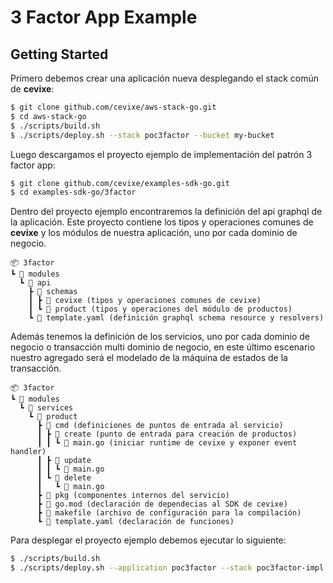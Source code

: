 # 3 Factor App Example

## Getting Started

Primero debemos crear una aplicación nueva desplegando el stack común de **cevixe**:

```bash
$ git clone github.com/cevixe/aws-stack-go.git
$ cd aws-stack-go
$ ./scripts/build.sh
$ ./scripts/deploy.sh --stack poc3factor --bucket my-bucket
```

Luego descargamos el proyecto ejemplo de implementación del patrón 3 factor app:
```bash
$ git clone github.com/cevixe/examples-sdk-go.git
$ cd examples-sdk-go/3factor
```

Dentro del proyecto ejemplo encontraremos la definición del api graphql de la aplicación.
Este proyecto contiene los tipos y operaciones comunes de **cevixe** y los módulos
de nuestra aplicación, uno por cada dominio de negocio.
```
📦 3factor
┗ 📂 modules
  ┗ 📂 api
    ┣ 📂 schemas
    ┃ ┣ 📂 cevixe (tipos y operaciones comunes de cevixe)
    ┃ ┗ 📂 product (tipos y operaciones del módulo de productos)
    ┗ 📜 template.yaml (definición graphql schema resource y resolvers)
```

Además tenemos la definición de los servicios, uno por cada dominio de negocio o 
transacción multi dominio de negocio, en este último escenario nuestro agregado 
será el modelado de la máquina de estados de la transacción.
```
📦 3factor
┗ 📂 modules
  ┗ 📂 services
    ┗ 📂 product
      ┣ 📂 cmd (definiciones de puntos de entrada al servicio)
      ┃ ┣ 📂 create (punto de entrada para creación de productos)
      ┃ ┃ ┗ 📜 main.go (iniciar runtime de cevixe y exponer event handler)
      ┃ ┣ 📂 update
      ┃ ┃ ┗ 📜 main.go
      ┃ ┗ 📂 delete
      ┃   ┗ 📜 main.go
      ┣ 📂 pkg (componentes internos del servicio)
      ┣ 📜 go.mod (declaración de dependecias al SDK de cevixe)
      ┣ 📜 makefile (archivo de configuración para la compilación)
      ┗ 📜 template.yaml (declaración de funciones)
```

Para desplegar el proyecto ejemplo debemos ejecutar lo siguiente:
```bash
$ ./scripts/build.sh
$ ./scripts/deploy.sh --application poc3factor --stack poc3factor-impl --bucket my-bucket
```



